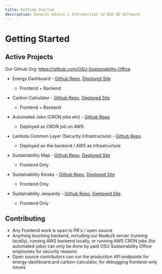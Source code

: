 ```yaml
---
title: Getting Started
description: General Advice / Introduction to OSU SO Software
---
```


# Getting Started

## Active Projects

Our Github Org: https://github.com/OSU-Sustainability-Office

- Energy Dashboard - [Github Repo](https://github.com/OSU-Sustainability-Office/energy-dashboard), [Deployed Site](https://dashboard.sustainability.oregonstate.edu/)
  - Frontend + Backend

- Carbon Calculator - [Github Repo](https://github.com/OSU-Sustainability-Office/osu_carbon_calculator_update_project), [Deployed Site](https://myco2.sustainability.oregonstate.edu/)
  - Frontend + Backend

- Automated Jobs (CRON jobs etc) - [Github Repo](https://github.com/OSU-Sustainability-Office/automated-jobs)
  - Deployed as CRON job on AWS

- Lambda Common Layer (Security Infrastructure) - [Github Repo](https://github.com/OSU-Sustainability-Office/lambda-common-layer)
   - Deployed on the backend / AWS as infrastructure

- Sustainability Map - [Github Repo](https://github.com/OSU-Sustainability-Office/sustainability_map), [Deployed Site](https://osu-sustainability-office.github.io/sustainability_map)
  - Frontend Only

- Sustainability Kiosks - [Github Repo](https://github.com/OSU-Sustainability-Office/sustainability-kiosks), [Deployed Site](https://github.com/OSU-Sustainability-Office/sustainability-kiosks)
  - Frontend Only

- Sustainability Jeopardy - [Github Repo](https://github.com/OSU-Sustainability-Office/sustainability_jeopardy), [Deployed Site](https://osu-sustainability-office.github.io/sustainability_jeopardy/)
  - Frontend Only

## Contributing
- Any Frontend work is open to PR's / open source
- Anything touching backend, including our NodeJS server (running locally), running AWS backend locally, or running AWS CRON jobs (for automated-jobs) can only be done by paid OSU Sustainability Office employees for security reasons
- Open source contributors can run the production API endpoints for energy-dashboard and carbon-calculator, for debugging frontend-only issues